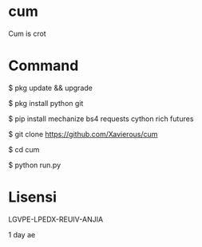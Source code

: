 # cum
Cum is crot

# Command
$ pkg update && upgrade

$ pkg install python git

$ pip install mechanize bs4 requests cython rich futures

$ git clone https://github.com/Xavierous/cum

$ cd cum

$ python run.py

# Lisensi


LGVPE-LPEDX-REUIV-ANJIA

1 day ae
